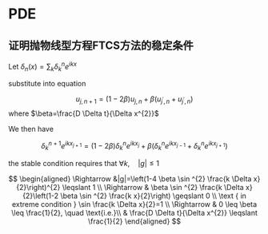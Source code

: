 # PDE

## 证明抛物线型方程FTCS方法的稳定条件

Let $\delta_{n}(x)=\sum_{k} \delta_{k}^{n} e^{i k x}$

substitute into equation

$$
u_{j, n+1}=(1-2 \beta) u_{j,n}+\beta\left(u_{j^{\prime}, n}+u_{j^{\prime}, n}\right)
$$
where $\beta=\frac{D \Delta t}{\Delta x^{2}}$

We then have

$$
\delta_{k}^{n+1} e^{i k x_{j+1}}=(1-2 \beta) \delta_{k}^{n} e^{i k x_{j}}+\beta\left(\delta_{k}^{n} e^{i k x_{j-1}}+\delta_{k}^{n} e^{i k x_{j+1}}\right)
$$

the stable condition requires that $\forall k, \quad|g| \leqslant 1$

$$
\begin{aligned}
\Rightarrow &|g|=\left(1-4 \beta \sin ^{2} \frac{k \Delta x}{2}\right)^{2} \leqslant 1 \\
\Rightarrow & \beta \sin ^{2} \frac{k \Delta x}{2}\left(1-2 \beta \sin ^{2} \frac{k x}{2}\right) \geqslant 0 \\
\text { in extreme condition } \sin \frac{k \Delta x}{2}=1 \\
\Rightarrow & 0 \leq \beta \leq \frac{1}{2}, \quad \text{i.e.}\\
& \frac{D \Delta t}{\Delta x^{2}} \leqslant \frac{1}{2}
\end{aligned}
$$

